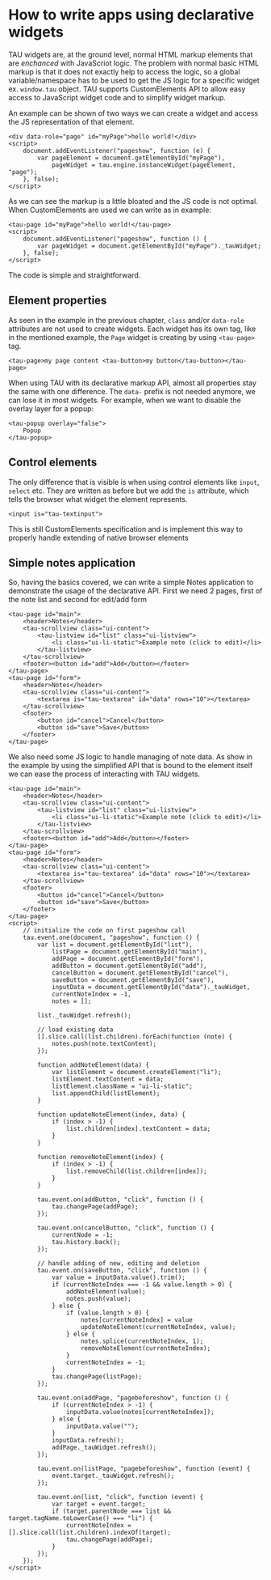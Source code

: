 # How to write apps using declarative widgets

TAU widgets are, at the ground level, normal HTML markup elements that are _enchanced_
with JavaScriot logic. The problem with normal basic HTML markup is that it does not
exactly help to access the logic, so a global variable/namespace has to be used to
get the JS logic for a specific widget ex. `window.tau` object. TAU supports CustomElements
API to allow easy access to JavaScript widget code and to simplify widget markup.

An example can be shown of two ways we can create a widget and access the JS representation
of that element.

```mobile
<div data-role="page" id="myPage">hello world!</div>
<script>
	document.addEventListener("pageshow", function (e) {
		var pageElement = document.getElementById("myPage"),
			pageWidget = tau.engine.instanceWidget(pageElement, "page");
	}, false);
</script>
```

As we can see the markup is a little bloated and the JS code is not optimal. When
CustomElements are used we can write as in example:

```mobile
<tau-page id="myPage">hello world!</tau-page>
<script>
	document.addEventListener("pageshow", function () {
		var pageWidget = document.getElementById("myPage")._tauWidget;
	}, false);
</script>
```

The code is simple and straightforward.

## Element properties

As seen in the example in the previous chapter, `class` and/or `data-role` attributes
are not used to create widgets. Each widget has its own tag, like in the mentioned example,
the `Page` widget is creating by using `<tau-page>` tag.

```
<tau-page>my page content <tau-button>my button</tau-button></tau-page>
```

When using TAU with its declarative markup API, almost all properties stay the same
with one difference. The `data-` prefix is not needed anymore, we can lose it in most
widgets. For example, when we want to disable the overlay layer for a popup:

```
<tau-popup overlay="false">
	Popup
</tau-popup>
```

## Control elements

The only difference that is visible is when using control elements like `input`, `select` etc.
They are written as before but we add the `is` attribute, which tells the browser what
widget the element represents.

```mobile
<input is="tau-textinput">
```

This is still CustomElements specification and is implement this way to properly handle
extending of native browser elements

## Simple notes application

So, having the basics covered, we can write a simple Notes application to demonstrate
the usage of the declarative API. First we need 2 pages, first of the note list and
second for edit/add form

```mobile
<tau-page id="main">
	<header>Notes</header>
	<tau-scrollview class="ui-content">
		<tau-listview id="list" class="ui-listview">
			<li class="ui-li-static">Example note (click to edit)</li>
		</tau-listview>
	</tau-scrollview>
	<footer><button id="add">Add</button></footer>
</tau-page>
<tau-page id="form">
	<header>Notes</header>
	<tau-scrollview class="ui-content">
		<textarea is="tau-textarea" id="data" rows="10"></textarea>
	</tau-scrollview>
	<footer>
		<button id="cancel">Cancel</button>
		<button id="save">Save</button>
	</footer>
</tau-page>
```


We also need some JS logic to handle managing of note data. As show in the example by
using the simplified API that is bound to the element itself we can ease the process of
interacting with TAU widgets.

```mobile
<tau-page id="main">
	<header>Notes</header>
	<tau-scrollview class="ui-content">
		<tau-listview id="list" class="ui-listview">
			<li class="ui-li-static">Example note (click to edit)</li>
		</tau-listview>
	</tau-scrollview>
	<footer><button id="add">Add</button></footer>
</tau-page>
<tau-page id="form">
	<header>Notes</header>
	<tau-scrollview class="ui-content">
		<textarea is="tau-textarea" id="data" rows="10"></textarea>
	</tau-scrollview>
	<footer>
		<button id="cancel">Cancel</button>
		<button id="save">Save</button>
	</footer>
</tau-page>
<script>
	// initialize the code on first pageshow call
	tau.event.one(document, "pageshow", function () {
		var list = document.getElementById("list"),
			listPage = document.getElementById("main"),
			addPage = document.getElementById("form"),
			addButton = document.getElementById("add"),
			cancelButton = document.getElementById("cancel"),
			saveButton = document.getElementById("save"),
			inputData = document.getElementById("data")._tauWidget,
			currentNoteIndex = -1,
			notes = [];

		list._tauWidget.refresh();

		// load existing data
		[].slice.call(list.children).forEach(function (note) {
			notes.push(note.textContent);
		});

		function addNoteElement(data) {
			var listElement = document.createElement("li");
			listElement.textContent = data;
			listElement.className = "ui-li-static";
			list.appendChild(listElement);
		}

		function updateNoteElement(index, data) {
			if (index > -1) {
				list.children[index].textContent = data;
			}
		}

		function removeNoteElement(index) {
			if (index > -1) {
				list.removeChild(list.children[index]);
			}
		}

		tau.event.on(addButton, "click", function () {
			tau.changePage(addPage);
		});

		tau.event.on(cancelButton, "click", function () {
			currentNode = -1;
			tau.history.back();
		});

		// handle adding of new, editing and deletion
		tau.event.on(saveButton, "click", function () {
			var value = inputData.value().trim();
			if (currentNoteIndex === -1 && value.length > 0) {
				addNoteElement(value);
				notes.push(value);
			} else {
				if (value.length > 0) {
					notes[currentNoteIndex] = value
					updateNoteElement(currentNoteIndex, value);
				} else {
					notes.splice(currentNoteIndex, 1);
					removeNoteElement(currentNoteIndex);
				}
				currentNoteIndex = -1;
			}
			tau.changePage(listPage);
		});

		tau.event.on(addPage, "pagebeforeshow", function () {
			if (currentNoteIndex > -1) {
				inputData.value(notes[currentNoteIndex]);
			} else {
				inputData.value("");
			}
			inputData.refresh();
			addPage._tauWidget.refresh();
		});

		tau.event.on(listPage, "pagebeforeshow", function (event) {
			event.target._tauWidget.refresh();
		});

		tau.event.on(list, "click", function (event) {
			var target = event.target;
			if (target.parentNode === list && target.tagName.toLowerCase() === "li") {
				currentNoteIndex = [].slice.call(list.children).indexOf(target);
				tau.changePage(addPage);
			}
		});
	});
</script>
```
